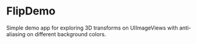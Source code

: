 FlipDemo
========

Simple demo app for exploring 3D transforms on UIImageViews with anti-aliasing on different background colors.
